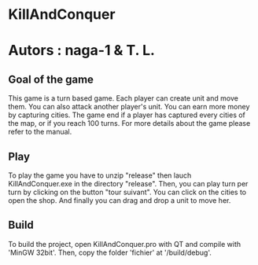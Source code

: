 # KillAndConquer
# Autors : naga-1 & T. L.

## Goal of the game
This game is a turn based game. Each player can create unit and move them.
You can also attack another player's unit. You can earn more money by capturing cities.
The game end if a player has captured every cities of the map, or if you reach 100 turns.
For more details about the game please refer to the manual.

## Play
To play the game you have to unzip "release" then lauch KillAndConquer.exe in the directory "release".
Then, you can play turn per turn by clicking on the button "tour suivant". You can click on
the cities to open the shop. And finally you can drag and drop a unit to move her.

## Build
To build the project, open KillAndConquer.pro with QT and compile with 'MinGW 32bit'.
Then, copy the folder 'fichier' at '/build/debug'.
